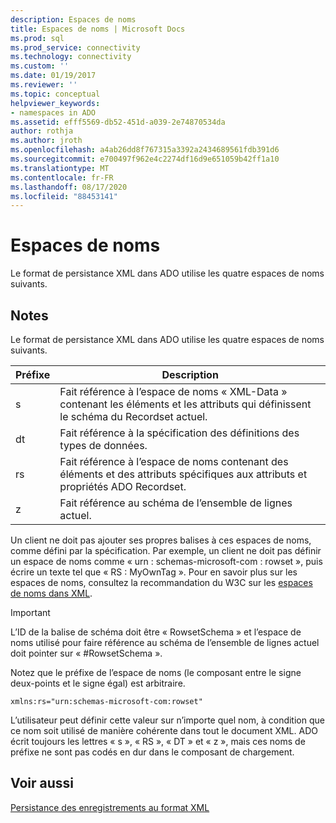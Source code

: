 ```yaml
---
description: Espaces de noms
title: Espaces de noms | Microsoft Docs
ms.prod: sql
ms.prod_service: connectivity
ms.technology: connectivity
ms.custom: ''
ms.date: 01/19/2017
ms.reviewer: ''
ms.topic: conceptual
helpviewer_keywords:
- namespaces in ADO
ms.assetid: efff5569-db52-451d-a039-2e74870534da
author: rothja
ms.author: jroth
ms.openlocfilehash: a4ab26dd8f767315a3392a2434689561fdb391d6
ms.sourcegitcommit: e700497f962e4c2274df16d9e651059b42ff1a10
ms.translationtype: MT
ms.contentlocale: fr-FR
ms.lasthandoff: 08/17/2020
ms.locfileid: "88453141"
---
```

# <a name="namespaces"></a>Espaces de noms
Le format de persistance XML dans ADO utilise les quatre espaces de noms suivants.  
  
## <a name="remarks"></a>Notes  
 Le format de persistance XML dans ADO utilise les quatre espaces de noms suivants.  
  
|Préfixe|Description|  
|------------|-----------------|  
|s|Fait référence à l’espace de noms « XML-Data » contenant les éléments et les attributs qui définissent le schéma du Recordset actuel.|  
|dt|Fait référence à la spécification des définitions des types de données.|  
|rs|Fait référence à l’espace de noms contenant des éléments et des attributs spécifiques aux attributs et propriétés ADO Recordset.|  
|z|Fait référence au schéma de l’ensemble de lignes actuel.|  
  
 Un client ne doit pas ajouter ses propres balises à ces espaces de noms, comme défini par la spécification. Par exemple, un client ne doit pas définir un espace de noms comme « urn : schemas-microsoft-com : rowset », puis écrire un texte tel que « RS : MyOwnTag ». Pour en savoir plus sur les espaces de noms, consultez la recommandation du W3C sur les [espaces de noms dans XML](http://www.w3.org/TR/REC-xml-names/).  
  
> [!IMPORTANT]
>  L’ID de la balise de schéma doit être « RowsetSchema » et l’espace de noms utilisé pour faire référence au schéma de l’ensemble de lignes actuel doit pointer sur « #RowsetSchema ».  
  
 Notez que le préfixe de l’espace de noms (le composant entre le signe deux-points et le signe égal) est arbitraire.  
  
```  
xmlns:rs="urn:schemas-microsoft-com:rowset"  
```  
  
 L’utilisateur peut définir cette valeur sur n’importe quel nom, à condition que ce nom soit utilisé de manière cohérente dans tout le document XML. ADO écrit toujours les lettres « s », « RS », « DT » et « z », mais ces noms de préfixe ne sont pas codés en dur dans le composant de chargement.  
  
## <a name="see-also"></a>Voir aussi  
 [Persistance des enregistrements au format XML](../../../ado/guide/data/persisting-records-in-xml-format.md)

